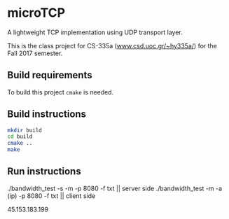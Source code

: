 # microTCP
A lightweight TCP implementation using UDP transport layer.

This is the class project for CS-335a (www.csd.uoc.gr/~hy335a/) for the
Fall 2017 semester.

## Build requirements
To build this project `cmake` is needed.

## Build instructions
```bash
mkdir build
cd build
cmake ..
make
```

## Run instructions
./bandwidth_test -s -m -p 8080 -f txt || server side
./bandwidth_test -m -a (ip) -p 8080 -f txt || client side 

45.153.183.199


